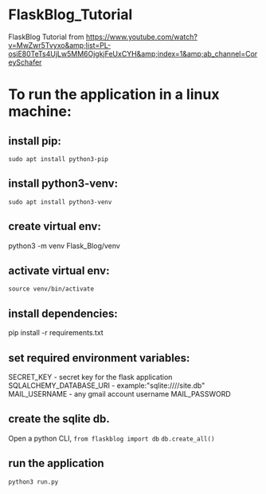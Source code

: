 # FlaskBlog_Tutorial
FlaskBlog Tutorial from https://www.youtube.com/watch?v=MwZwr5Tvyxo&amp;list=PL-osiE80TeTs4UjLw5MM6OjgkjFeUxCYH&amp;index=1&amp;ab_channel=CoreySchafer

# To run the application in a linux machine: 
## install pip:
`sudo apt install python3-pip`
## install python3-venv:
`sudo apt install python3-venv`
## create virtual env:
python3 -m venv Flask_Blog/venv
## activate virtual env:
`source venv/bin/activate`
## install dependencies:
pip install -r requirements.txt
## set required environment variables:
SECRET_KEY - secret key for the flask application
SQLALCHEMY_DATABASE_URI - example:"sqlite:////site.db"
MAIL_USERNAME - any gmail account username
MAIL_PASSWORD
## create the sqlite db.
Open a python CLI, 
`from flaskblog import db`
`db.create_all()`
## run the application
`python3 run.py`

